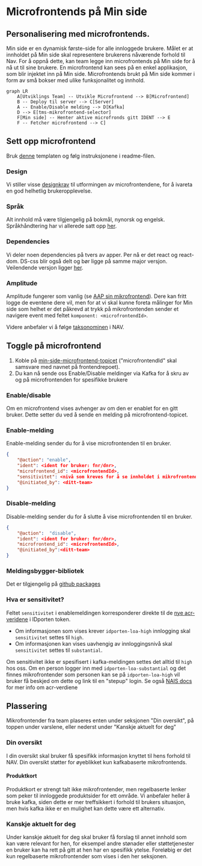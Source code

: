 # Microfrontends på Min side

## Personalisering med microfrontends.

Min side er en dynamisk første-side for alle innloggede brukere. Målet er at innholdet på Min side skal representere brukerens nåværende forhold til Nav. For å oppnå dette, kan team legge inn microfrontends på Min side for å nå ut til sine brukere. En microfrontend kan sees på en enkel applikasjon, som blir injektet inn på Min side. Microfrontends brukt på Min side kommer i form av små bokser med ulike funksjonalitet og innhold.

```mermaid
graph LR
    A[Utviklings Team] -- Utvikle Microfrontend --> B[Microfrontend]
    B -- Deploy til server --> C[Server]
    A -- Enable/Disable melding --> D[Kafka]
    D --> E[tms-mikrofrontend-selector]
    F[Min side] -- Henter aktive microfronds gitt IDENT --> E
    F -- Fetcher microfrontend --> C]
```

## Sett opp microfrontend

Bruk [denne](https://github.com/navikt/tms-microfrontend-template) templaten og følg instruksjonene i readme-filen.

### Design

Vi stiller visse [designkrav](https://aksel.nav.no/god-praksis/artikler/retningslinjer-for-design-av-mikrofrontends) til utformingen av microfrontendene, for å ivareta en god helhetlig brukeropplevelse.

### Språk

Alt innhold må være tilgjengelig på bokmål, nynorsk og engelsk. Språkhåndtering har vi allerede satt opp [her](https://github.com/navikt/tms-microfrontend-template/blob/main/src/language/LanguageProvider.tsx).

### Dependencies

Vi deler noen dependencies på tvers av apper. Per nå er det react og react-dom. DS-css blir også delt og bør ligge på samme major versjon. Veilendende versjon ligger [her](https://github.com/navikt/tms-min-side/blob/main/index.html).

### Amplitude

Amplitude fungerer som vanlig (se [AAP sin mikrofrontend](https://github.com/navikt/aap-min-side-microfrontend/blob/main/src/utils/amplitude.ts)). Dere kan fritt logge de eventene dere vil, men for at vi skal kunne foreta målinger for Min side som helhet er det påkrevd at trykk på mikrofrontenden sender et navigere event med feltet
`komponent: <microfrontendId>`.

Videre anbefaler vi å følge [taksonominen](https://github.com/navikt/analytics-taxonomy) i NAV.

## Toggle på microfrontend

1.  Koble på [min-side-microfrontend-topicet](https://github.com/navikt/min-side-microfrontend-topic-iac) ("microfrontendId" skal samsvare med navnet på frontendrepoet).
2.  Du kan nå sende oss Enable/Disable meldinger via Kafka for å skru av og på microfrontenden for spesifikke brukere

### Enable/disable

Om en microfrontend vises avhenger av om den er enablet for en gitt bruker. Dette setter du ved å sende en melding på
microfrontend-topicet.

### Enable-melding

Enable-melding sender du for å vise microfrontenden til en bruker.

```json
{
    "@action": "enable",
    "ident": <ident for bruker: fnr/dnr>,
    "microfrontend_id": <microfrontendId>,
    "sensitivitet": <nivå som kreves for å se innholdet i mikrofrontenden, gyldige verdier: substantial og high>,
    "@initiated_by": <ditt-team>
}
```

### Disable-melding

Disable-melding sender du for å slutte å vise microfrontenden til en bruker.

```json
{
    "@action":  "disable",
    "ident": <ident for bruker: fnr/dnr>,
    "microfrontend_id": <microfrontendId>,
    "@initiated_by":<ditt-team>
}
```

### Meldingsbygger-bibliotek

Det er tilgjengelig på [github packages](https://github.com/navikt/tms-mikrofrontend-selector/packages/1875650)

### Hva er sensitivitet?

Feltet `sensitivitet` i enablemeldingen korresponderer direkte til
de [nye acr-veridene](https://docs.digdir.no/docs/idporten/oidc/oidc_protocol_id_token#acr-values) i IDporten token.

- Om informasjonen som vises krever `idporten-loa-high` innlogging skal `sensitivitet` settes til `high`.
- Om informasjonen kan vises uavhengig av innloggingsnivå skal `sensitivitet` settes til `substantial`.

Om sensitivitet ikke er spesifisert i kafka-meldingen settes det alltid til `high` hos oss.
Om en person logger inn med `idporten-loa-substantial` og det finnes mikrofrontender som personen kan se
på `idporten-loa-high` vil bruker få beskjed om dette og link til en "stepup"
login. Se også [NAIS docs](https://docs.nais.io/security/auth/idporten/#security-levels) for mer info om acr-verdiene

## Plassering

Mikrofrontender fra team plaseres enten under seksjonen "Din oversikt", på toppen under varslene, eller nederst under "Kanskje aktuelt for deg"

### Din oversikt

I din oversikt skal bruker få spesifikk informasjon knyttet til hens forhold til NAV. Din oversikt støtter for øyeblikket kun kafkabaserte mikrofrontends.

#### Produktkort

Produktkort er strengt talt ikke mikrofrontender, men regelbaserte lenker som peker til innloggede produktsider for ett område. Vi anbefaler heller å bruke kafka, siden dette er mer treffsikkert i forhold til brukers situasjon, men hvis kafka ikke er en mulighet kan dette være ett alternativ.

### Kanskje aktuelt for deg

Under kanskje aktuelt for deg skal bruker få forslag til annet innhold som kan være relevant for hen, for eksempel andre stønader eller støttetjenester en bruker kan ha rett på gitt at hen har en spesifikk ytelse. Foreløbig er det kun regelbaserte mikrofrontender som vises i den her seksjonen.
